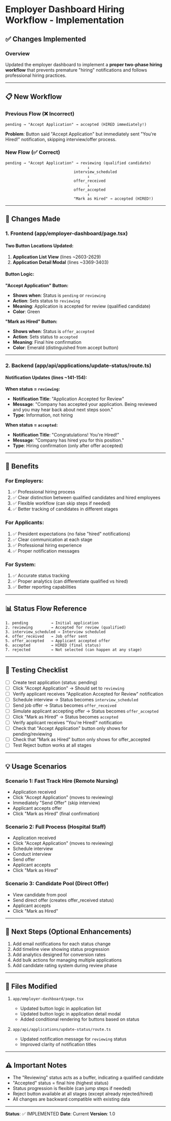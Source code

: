# Employer Dashboard Hiring Workflow - Implementation

## ✅ Changes Implemented

### Overview
Updated the employer dashboard to implement a **proper two-phase hiring workflow** that prevents premature "hiring" notifications and follows professional hiring practices.

---

## 📋 New Workflow

### Previous Flow (❌ Incorrect)
```
pending → "Accept Application" → accepted (HIRED immediately!)
```
**Problem**: Button said "Accept Application" but immediately sent "You're Hired!" notification, skipping interview/offer process.

### New Flow (✅ Correct)
```
pending → "Accept Application" → reviewing (qualified candidate)
                                    ↓
                              interview_scheduled
                                    ↓
                              offer_received
                                    ↓
                              offer_accepted
                                    ↓
                              "Mark as Hired" → accepted (HIRED!)
```

---

## 🔄 Changes Made

### 1. Frontend (app/employer-dashboard/page.tsx)

#### Two Button Locations Updated:
1. **Application List View** (lines ~2603-2629)
2. **Application Detail Modal** (lines ~3369-3403)

#### Button Logic:

**"Accept Application" Button:**
- **Shows when**: Status is `pending` or `reviewing`
- **Action**: Sets status to `reviewing`
- **Meaning**: Application is accepted for review (qualified candidate)
- **Color**: Green

**"Mark as Hired" Button:**
- **Shows when**: Status is `offer_accepted`
- **Action**: Sets status to `accepted`
- **Meaning**: Final hire confirmation
- **Color**: Emerald (distinguished from accept button)

---

### 2. Backend (app/api/applications/update-status/route.ts)

#### Notification Updates (lines ~141-154):

**When status = `reviewing`:**
- **Notification Title**: "Application Accepted for Review"
- **Message**: "Company has accepted your application. Being reviewed and you may hear back about next steps soon."
- **Type**: Information, not hiring

**When status = `accepted`:**
- **Notification Title**: "Congratulations! You're Hired!"
- **Message**: "Company has hired you for this position."
- **Type**: Hiring confirmation (only after offer accepted)

---

## 🎯 Benefits

### For Employers:
1. ✅ Professional hiring process
2. ✅ Clear distinction between qualified candidates and hired employees
3. ✅ Flexible workflow (can skip steps if needed)
4. ✅ Better tracking of candidates in different stages

### For Applicants:
1. ✅ President expectations (no false "hired" notifications)
2. ✅ Clear communication at each stage
3. ✅ Professional hiring experience
4. ✅ Proper notification messages

### For System:
1. ✅ Accurate status tracking
2. ✅ Proper analytics (can differentiate qualified vs hired)
3. ✅ Better reporting capabilities

---

## 📊 Status Flow Reference

```
1. pending          → Initial application
2. reviewing        → Accepted for review (qualified)
3. interview_scheduled → Interview scheduled
4. offer_received   → Job offer sent
5. offer_accepted   → Applicant accepted offer
6. accepted         → HIRED (final status)
7. rejected         → Not selected (can happen at any stage)
```

---

## 🧪 Testing Checklist

- [ ] Create test application (status: pending)
- [ ] Click "Accept Application" → Should set to `reviewing`
- [ ] Verify applicant receives "Application Accepted for Review" notification
- [ ] Schedule interview → Status becomes `interview_scheduled`
- [ ] Send job offer → Status becomes `offer_received`
- [ ] Simulate applicant accepting offer → Status becomes `offer_accepted`
- [ ] Click "Mark as Hired" → Status becomes `accepted`
- [ ] Verify applicant receives "You're Hired!" notification
- [ ] Check that "Accept Application" button only shows for pending/reviewing
- [ ] Check that "Mark as Hired" button only shows for offer_accepted
- [ ] Test Reject button works at all stages

---

## 💡 Usage Scenarios

### Scenario 1: Fast Track Hire (Remote Nursing)
- Application received
- Click "Accept Application" (moves to reviewing)
- Immediately "Send Offer" (skip interview)
- Applicant accepts offer
- Click "Mark as Hired" (final confirmation)

### Scenario 2: Full Process (Hospital Staff)
- Application received
- Click "Accept Application" (moves to reviewing)
- Schedule interview
- Conduct interview
- Send offer
- Applicant accepts
- Click "Mark as Hired"

### Scenario 3: Candidate Pool (Direct Offer)
- View candidate from pool
- Send direct offer (creates offer_received status)
- Applicant accepts
- Click "Mark as Hired"

---

## 🚀 Next Steps (Optional Enhancements)

1. Add email notifications for each status change
2. Add timeline view showing status progression
3. Add analytics designed for conversion rates
4. Add bulk actions for managing multiple applications
5. Add candidate rating system during review phase

---

## 📝 Files Modified

1. `app/employer-dashboard/page.tsx`
   - Updated button logic in application list
   - Updated button logic in application detail modal
   - Added conditional rendering for buttons based on status

2. `app/api/applications/update-status/route.ts`
   - Updated notification message for `reviewing` status
   - Improved clarity of notification titles

---

## ⚠️ Important Notes

- The "Reviewing" status acts as a buffer, indicating a qualified candidate
- "Accepted" status = final hire (highest status)
- Status progression is flexible (can jump steps if needed)
- Reject button available at all stages (except already rejected/hired)
- All changes are backward compatible with existing data

---

**Status**: ✅ IMPLEMENTED
**Date**: Current
**Version**: 1.0

